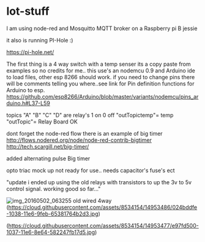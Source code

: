 # lot-stuff
I am using node-red and Mosquitto MQTT broker on a Raspberry pi B jessie

it also is running PI-Hole :) 

https://pi-hole.net/


The first thing is a 4 way switch with a temp senser
its a copy paste from examples so no credits for me.. 
this use's an nodemcu 0.9 and Arduino ide to load files, other esp 8266 should work.
if you need to change pins there will be comments telling you where..see link for Pin definition functions for Arduino to esp.
https://github.com/esp8266/Arduino/blob/master/variants/nodemcu/pins_arduino.h#L37-L59 



topics "A" "B" "C" "D" are relay's 1 on 0 off
"outTopictemp"= temp
"outTopic"= Relay Board OK

dont forget the node-red flow there is an example of big timer http://flows.nodered.org/node/node-red-contrib-bigtimer
http://tech.scargill.net/big-timer/


added alternating pulse Big timer

opto triac mock up not ready for use.. needs capacitor's fuse's ect

"update i ended up using the old relays with transistors
to up the 3v to 5v control signal. working good so far..."


![img_20160502_063255](https://cloud.githubusercontent.com/assets/8534154/14953192/1c13fd64-1035-11e6-9e7e-2196b49ab68b.jpg)
old wired 4way
(https://cloud.githubusercontent.com/assets/8534154/14953486/024bddfe-1038-11e6-9feb-65381764b2d3.jpg)

(https://cloud.githubusercontent.com/assets/8534154/14953477/e97fd500-1037-11e6-8e64-582247fb17d5.jpg)
